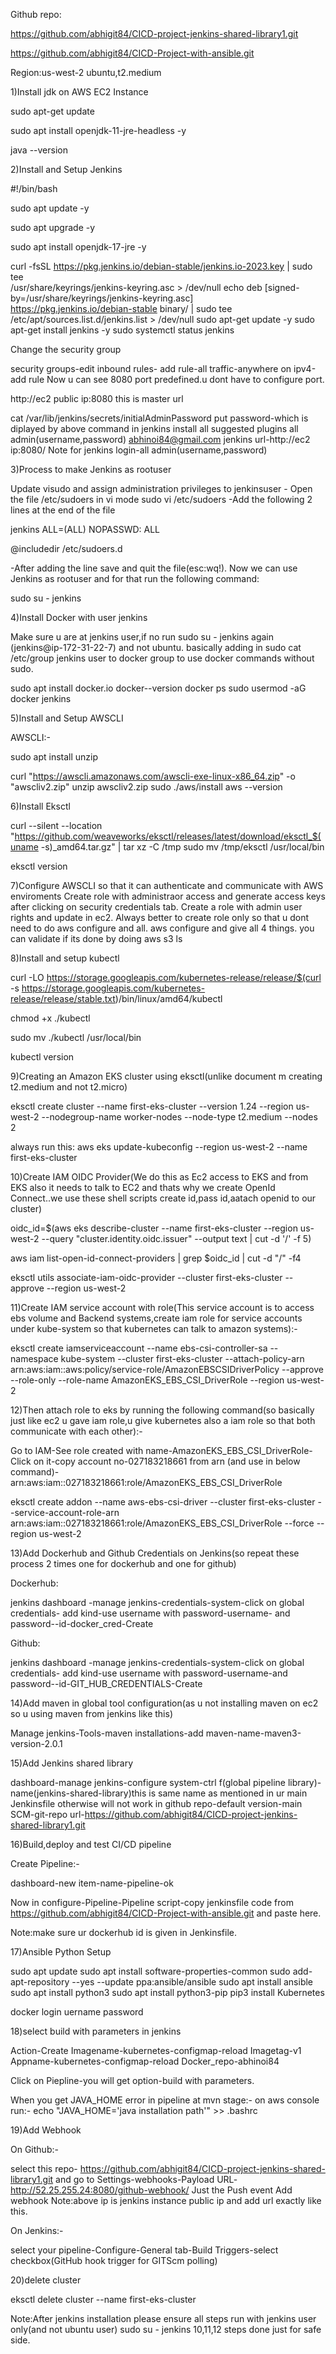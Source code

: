 Github repo:

https://github.com/abhigit84/CICD-project-jenkins-shared-library1.git

https://github.com/abhigit84/CICD-Project-with-ansible.git

Region:us-west-2
ubuntu,t2.medium


1)Install jdk on AWS EC2 Instance 

sudo apt-get update

sudo apt install openjdk-11-jre-headless -y

java --version


2)Install and Setup Jenkins

#!/bin/bash

sudo apt update -y

sudo apt upgrade -y 

sudo apt install openjdk-17-jre -y

curl -fsSL https://pkg.jenkins.io/debian-stable/jenkins.io-2023.key | sudo tee \
  /usr/share/keyrings/jenkins-keyring.asc > /dev/null
echo deb [signed-by=/usr/share/keyrings/jenkins-keyring.asc] \
  https://pkg.jenkins.io/debian-stable binary/ | sudo tee \
  /etc/apt/sources.list.d/jenkins.list > /dev/null
sudo apt-get update -y 
sudo apt-get install jenkins -y
sudo systemctl status jenkins

Change the security group

security groups-edit inbound rules-
add rule-all traffic-anywhere on ipv4-add rule
Now u can see 8080 port predefined.u dont have to configure port.

http://ec2 public ip:8080
this is master url

 cat /var/lib/jenkins/secrets/initialAdminPassword
put password-which is diplayed by above command in jenkins
install all suggested plugins
all admin(username,password)
abhinoi84@gmail.com
jenkins url-http://ec2 ip:8080/
Note for jenkins login-all admin(username,password)


3)Process to make Jenkins as rootuser

Update visudo and assign administration privileges to jenkinsuser - Open the file /etc/sudoers in vi mode 
sudo vi /etc/sudoers 
-Add the following 2 lines at the end of the file 

jenkins ALL=(ALL) NOPASSWD: ALL

@includedir /etc/sudoers.d

-After adding the line save and quit the file(esc:wq!).
Now we can use Jenkins as rootuser and for that run the following command:

sudo su - jenkins


4)Install Docker with user jenkins

Make sure u are at jenkins user,if no run sudo su - jenkins again (jenkins@ip-172-31-22-7) and not ubuntu.
basically adding in sudo cat /etc/group jenkins user to docker group to use docker commands without sudo.

sudo apt install docker.io
docker--version
docker ps
sudo usermod -aG docker jenkins

5)Install and Setup AWSCLI

AWSCLI:-

sudo apt install unzip

curl "https://awscli.amazonaws.com/awscli-exe-linux-x86_64.zip" -o "awscliv2.zip"
unzip awscliv2.zip
sudo ./aws/install
aws --version

6)Install Eksctl

curl --silent --location "https://github.com/weaveworks/eksctl/releases/latest/download/eksctl_$(uname -s)_amd64.tar.gz" | tar xz -C /tmp
sudo mv /tmp/eksctl /usr/local/bin

eksctl version

7)Configure AWSCLI so that it can authenticate and communicate with AWS enviroments
Create role with administraor access and generate access keys after clicking on security credentials tab.
Create a role with admin user rights and update in ec2.
Always better to create role only so that u dont need to do aws configure and all.
aws configure and give all 4 things.
you can validate if its done by doing aws s3 ls

8)Install and setup kubectl

curl -LO https://storage.googleapis.com/kubernetes-release/release/$(curl -s https://storage.googleapis.com/kubernetes-release/release/stable.txt)/bin/linux/amd64/kubectl

chmod +x ./kubectl

sudo mv ./kubectl /usr/local/bin 

kubectl version

9)Creating an Amazon EKS cluster using eksctl(unlike document m creating t2.medium and not t2.micro)

eksctl create cluster --name first-eks-cluster --version 1.24 --region us-west-2 --nodegroup-name worker-nodes --node-type t2.medium --nodes 2

always run this:
aws eks update-kubeconfig --region us-west-2 --name first-eks-cluster


10)Create IAM OIDC Provider(We do this as Ec2 access to EKS and from EKS also it needs to talk to EC2 and thats why we create OpenId Connect..we use these shell scripts create id,pass id,aatach openid to our cluster)

oidc_id=$(aws eks describe-cluster --name first-eks-cluster --region us-west-2 --query "cluster.identity.oidc.issuer" --output text | cut -d '/' -f 5)

aws iam list-open-id-connect-providers | grep $oidc_id | cut -d "/" -f4

eksctl utils associate-iam-oidc-provider --cluster first-eks-cluster --approve --region us-west-2


11)Create IAM service account with role(This service account is to access ebs volume and Backend systems,create iam role for service accounts under kube-system so that kubernetes can talk to amazon systems):-

eksctl create iamserviceaccount --name ebs-csi-controller-sa --namespace kube-system --cluster first-eks-cluster --attach-policy-arn arn:aws:iam::aws:policy/service-role/AmazonEBSCSIDriverPolicy --approve --role-only --role-name AmazonEKS_EBS_CSI_DriverRole --region us-west-2

12)Then attach role to eks by running the following command(so basically just like ec2 u gave iam role,u give kubernetes also a iam role so that both communicate with each other):-

Go to IAM-See role created with name-AmazonEKS_EBS_CSI_DriverRole-Click on it-copy account no-027183218661 from arn (and use in below command)-arn:aws:iam::027183218661:role/AmazonEKS_EBS_CSI_DriverRole


eksctl create addon --name aws-ebs-csi-driver --cluster first-eks-cluster --service-account-role-arn arn:aws:iam::027183218661:role/AmazonEKS_EBS_CSI_DriverRole --force --region us-west-2

13)Add Dockerhub and Github Credentials on Jenkins(so repeat these process 2 times one for dockerhub and one for github)

Dockerhub:

jenkins dashboard -manage jenkins-credentials-system-click on global credentials-
add kind-use username with password-username- and password--id-docker_cred-Create


Github:

jenkins dashboard -manage jenkins-credentials-system-click on global credentials-
add kind-use username with password-username-and password--id-GIT_HUB_CREDENTIALS-Create

14)Add maven in global tool configuration(as u not installing maven on ec2 so u using maven from jenkins like this)

Manage jenkins-Tools-maven installations-add maven-name-maven3-version-2.0.1

15)Add Jenkins shared library

dashboard-manage jenkins-configure system-ctrl f(global pipeline library)-
name(jenkins-shared-library)this is same name as mentioned in ur main Jenkinsfile otherwise will not work in github repo-default version-main
SCM-git-repo url-https://github.com/abhigit84/CICD-project-jenkins-shared-library1.git

16)Build,deploy and test CI/CD pipeline

Create Pipeline:-

dashboard-new item-name-pipeline-ok

Now in configure-Pipeline-Pipeline script-copy jenkinsfile code from https://github.com/abhigit84/CICD-Project-with-ansible.git
and paste here.

Note:make sure ur dockerhub id is given in Jenkinsfile.

17)Ansible Python Setup

sudo apt update 
sudo apt install software-properties-common 
sudo add-apt-repository --yes --update ppa:ansible/ansible
sudo apt install ansible
sudo apt install python3
sudo apt install python3-pip
pip3 install Kubernetes

docker login
uername
password


18)select build with parameters in jenkins

Action-Create
Imagename-kubernetes-configmap-reload
Imagetag-v1
Appname-kubernetes-configmap-reload
Docker_repo-abhinoi84

Click on Piepline-you will get option-build with parameters.


When you get JAVA_HOME error in pipeline at mvn stage:-
on aws console run:-
echo "JAVA_HOME='java installation path'" >> .bashrc


19)Add Webhook

On Github:-

select this repo-
https://github.com/abhigit84/CICD-project-jenkins-shared-library1.git
and go to Settings-webhooks-Payload URL-http://52.25.255.24:8080/github-webhook/
Just the Push event
Add webhook
Note:above ip is jenkins instance public ip and add url exactly like this.

On Jenkins:-

select your pipeline-Configure-General tab-Build Triggers-select checkbox(GitHub hook trigger for GITScm polling)

20)delete cluster

eksctl delete cluster --name first-eks-cluster


Note:After jenkins installation please ensure all steps run with jenkins user only(and not ubuntu user)
sudo su - jenkins
10,11,12 steps done just for safe side.
